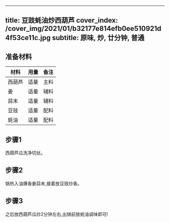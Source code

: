 
---
title: 豆豉蚝油炒西葫芦
cover_index: /cover_img/2021/01/b32177e814efb0ee510921d4f53ce11c.jpg
subtitle: 原味, 炒, 廿分钟, 普通
---

## 准备材料

| 材料     | 用量 | 备注|
| ------- | ----- | --- |
| 西葫芦 | 适量| 主料 |
| 姜 | 适量| 辅料 |
| 蒜末 | 适量| 辅料 |
| 豆豉 | 适量| 配料 |
| 蚝油 | 适量| 配料 |

## 步骤1

西葫芦瓜洗净切丝。

## 步骤2

锅热入油爆香姜蒜末,接着放豆豉炒香。

## 步骤3

之后放西葫芦瓜炒2分钟左右,出锅前放蚝油调味即可!

